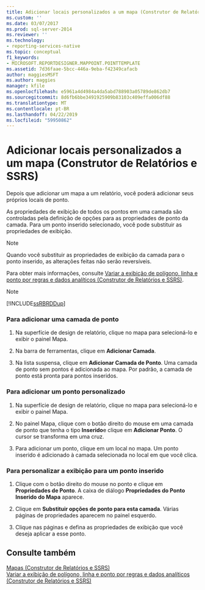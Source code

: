 ```yaml
---
title: Adicionar locais personalizados a um mapa (Construtor de Relatórios e SSRS) | Microsoft Docs
ms.custom: ''
ms.date: 03/07/2017
ms.prod: sql-server-2014
ms.reviewer: ''
ms.technology:
- reporting-services-native
ms.topic: conceptual
f1_keywords:
- MICROSOFT.REPORTDESIGNER.MAPPOINT.POINTTEMPLATE
ms.assetid: 7d36faae-5bcc-446a-9eba-f42349cafacb
author: maggiesMSFT
ms.author: maggies
manager: kfile
ms.openlocfilehash: e5961a4d4984a4da5abd788903a05789de862db7
ms.sourcegitcommit: 8d6fb6bbe3491925909b83103c409effa006df88
ms.translationtype: MT
ms.contentlocale: pt-BR
ms.lasthandoff: 04/22/2019
ms.locfileid: "59950862"
---
```

# <a name="add-custom-locations-to-a-map-report-builder-and-ssrs"></a>Adicionar locais personalizados a um mapa (Construtor de Relatórios e SSRS)
  Depois que adicionar um mapa a um relatório, você poderá adicionar seus próprios locais de ponto.  
  
 As propriedades de exibição de todos os pontos em uma camada são controladas pela definição de opções para as propriedades de ponto da camada. Para um ponto inserido selecionado, você pode substituir as propriedades de exibição.  
  
> [!NOTE]  
>  Quando você substituir as propriedades de exibição da camada para o ponto inserido, as alterações feitas não serão reversíveis.  
  
 Para obter mais informações, consulte [Variar a exibição de polígono, linha e ponto por regras e dados analíticos &#40;Construtor de Relatórios e SSRS&#41;](vary-polygon-line-and-point-display-by-rules-and-analytical-data.md).  
  
> [!NOTE]  
>  [!INCLUDE[ssRBRDDup](../../includes/ssrbrddup-md.md)]  
  
### <a name="to-add-a-point-layer"></a>Para adicionar uma camada de ponto  
  
1.  Na superfície de design de relatório, clique no mapa para selecioná-lo e exibir o painel Mapa.  
  
2.  Na barra de ferramentas, clique em **Adicionar Camada**.  
  
3.  Na lista suspensa, clique em **Adicionar Camada de Ponto**. Uma camada de ponto sem pontos é adicionada ao mapa. Por padrão, a camada de ponto está pronta para pontos inseridos.  
  
### <a name="to-add-a-custom-point"></a>Para adicionar um ponto personalizado  
  
1.  Na superfície de design de relatório, clique no mapa para selecioná-lo e exibir o painel Mapa.  
  
2.  No painel Mapa, clique com o botão direito do mouse em uma camada de ponto que tenha o tipo **Inserido**e clique em **Adicionar Ponto**. O cursor se transforma em uma cruz.  
  
3.  Para adicionar um ponto, clique em um local no mapa. Um ponto inserido é adicionado à camada selecionada no local em que você clica.  
  
### <a name="to-customize-the-display-for-an-embedded-point"></a>Para personalizar a exibição para um ponto inserido  
  
1.  Clique com o botão direito do mouse no ponto e clique em **Propriedades de Ponto**. A caixa de diálogo **Propriedades do Ponto Inserido do Mapa** aparece.  
  
2.  Clique em **Substituir opções de ponto para esta camada**. Várias páginas de propriedades aparecem no painel esquerdo.  
  
3.  Clique nas páginas e defina as propriedades de exibição que você deseja aplicar a esse ponto.  
  
## <a name="see-also"></a>Consulte também  
 [Mapas &#40;Construtor de Relatórios e SSRS&#41;](maps-report-builder-and-ssrs.md)   
 [Variar a exibição de polígono, linha e ponto por regras e dados analíticos &#40;Construtor de Relatórios e SSRS&#41;](vary-polygon-line-and-point-display-by-rules-and-analytical-data.md)  
  
  
